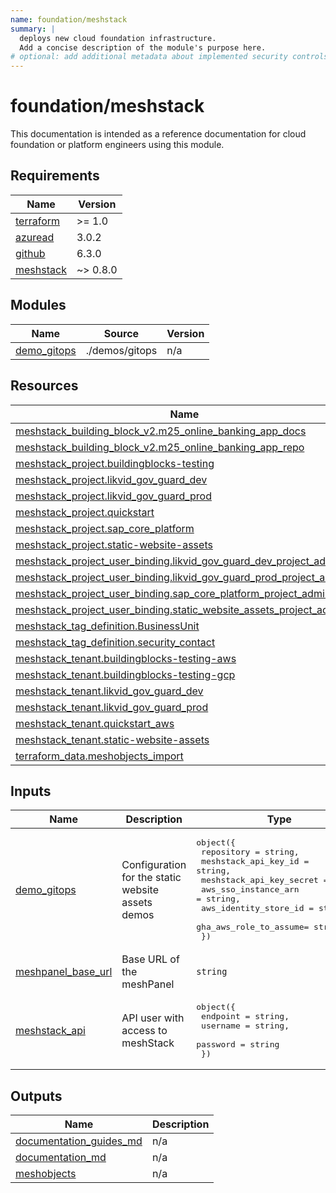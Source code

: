 ```yaml
---
name: foundation/meshstack
summary: |
  deploys new cloud foundation infrastructure.
  Add a concise description of the module's purpose here.
# optional: add additional metadata about implemented security controls
---
```


# foundation/meshstack

This documentation is intended as a reference documentation for cloud foundation or platform engineers using this module.

<!-- BEGIN_TF_DOCS -->
## Requirements

| Name | Version |
|------|---------|
| <a name="requirement_terraform"></a> [terraform](#requirement\_terraform) | >= 1.0 |
| <a name="requirement_azuread"></a> [azuread](#requirement\_azuread) | 3.0.2 |
| <a name="requirement_github"></a> [github](#requirement\_github) | 6.3.0 |
| <a name="requirement_meshstack"></a> [meshstack](#requirement\_meshstack) | ~> 0.8.0 |

## Modules

| Name | Source | Version |
|------|--------|---------|
| <a name="module_demo_gitops"></a> [demo\_gitops](#module\_demo\_gitops) | ./demos/gitops | n/a |

## Resources

| Name | Type |
|------|------|
| [meshstack_building_block_v2.m25_online_banking_app_docs](https://registry.terraform.io/providers/meshcloud/meshstack/latest/docs/resources/building_block_v2) | resource |
| [meshstack_building_block_v2.m25_online_banking_app_repo](https://registry.terraform.io/providers/meshcloud/meshstack/latest/docs/resources/building_block_v2) | resource |
| [meshstack_project.buildingblocks-testing](https://registry.terraform.io/providers/meshcloud/meshstack/latest/docs/resources/project) | resource |
| [meshstack_project.likvid_gov_guard_dev](https://registry.terraform.io/providers/meshcloud/meshstack/latest/docs/resources/project) | resource |
| [meshstack_project.likvid_gov_guard_prod](https://registry.terraform.io/providers/meshcloud/meshstack/latest/docs/resources/project) | resource |
| [meshstack_project.quickstart](https://registry.terraform.io/providers/meshcloud/meshstack/latest/docs/resources/project) | resource |
| [meshstack_project.sap_core_platform](https://registry.terraform.io/providers/meshcloud/meshstack/latest/docs/resources/project) | resource |
| [meshstack_project.static-website-assets](https://registry.terraform.io/providers/meshcloud/meshstack/latest/docs/resources/project) | resource |
| [meshstack_project_user_binding.likvid_gov_guard_dev_project_admins](https://registry.terraform.io/providers/meshcloud/meshstack/latest/docs/resources/project_user_binding) | resource |
| [meshstack_project_user_binding.likvid_gov_guard_prod_project_admins](https://registry.terraform.io/providers/meshcloud/meshstack/latest/docs/resources/project_user_binding) | resource |
| [meshstack_project_user_binding.sap_core_platform_project_admins](https://registry.terraform.io/providers/meshcloud/meshstack/latest/docs/resources/project_user_binding) | resource |
| [meshstack_project_user_binding.static_website_assets_project_admins](https://registry.terraform.io/providers/meshcloud/meshstack/latest/docs/resources/project_user_binding) | resource |
| [meshstack_tag_definition.BusinessUnit](https://registry.terraform.io/providers/meshcloud/meshstack/latest/docs/resources/tag_definition) | resource |
| [meshstack_tag_definition.security_contact](https://registry.terraform.io/providers/meshcloud/meshstack/latest/docs/resources/tag_definition) | resource |
| [meshstack_tenant.buildingblocks-testing-aws](https://registry.terraform.io/providers/meshcloud/meshstack/latest/docs/resources/tenant) | resource |
| [meshstack_tenant.buildingblocks-testing-gcp](https://registry.terraform.io/providers/meshcloud/meshstack/latest/docs/resources/tenant) | resource |
| [meshstack_tenant.likvid_gov_guard_dev](https://registry.terraform.io/providers/meshcloud/meshstack/latest/docs/resources/tenant) | resource |
| [meshstack_tenant.likvid_gov_guard_prod](https://registry.terraform.io/providers/meshcloud/meshstack/latest/docs/resources/tenant) | resource |
| [meshstack_tenant.quickstart_aws](https://registry.terraform.io/providers/meshcloud/meshstack/latest/docs/resources/tenant) | resource |
| [meshstack_tenant.static-website-assets](https://registry.terraform.io/providers/meshcloud/meshstack/latest/docs/resources/tenant) | resource |
| [terraform_data.meshobjects_import](https://registry.terraform.io/providers/hashicorp/terraform/latest/docs/resources/data) | resource |

## Inputs

| Name | Description | Type | Default | Required |
|------|-------------|------|---------|:--------:|
| <a name="input_demo_gitops"></a> [demo\_gitops](#input\_demo\_gitops) | Configuration for the static website assets demos | <pre>object({<br/>    repository            = string,<br/>    meshstack_api_key_id            = string,<br/>    meshstack_api_key_secret        = string<br/>    aws_sso_instance_arn  = string,<br/>    aws_identity_store_id = string,<br/>    gha_aws_role_to_assume= string<br/>  })</pre> | n/a | yes |
| <a name="input_meshpanel_base_url"></a> [meshpanel\_base\_url](#input\_meshpanel\_base\_url) | Base URL of the meshPanel | `string` | `null` | no |
| <a name="input_meshstack_api"></a> [meshstack\_api](#input\_meshstack\_api) | API user with access to meshStack | <pre>object({<br/>    endpoint = string,<br/>    username = string,<br/>    password = string<br/>  })</pre> | `null` | no |

## Outputs

| Name | Description |
|------|-------------|
| <a name="output_documentation_guides_md"></a> [documentation\_guides\_md](#output\_documentation\_guides\_md) | n/a |
| <a name="output_documentation_md"></a> [documentation\_md](#output\_documentation\_md) | n/a |
| <a name="output_meshobjects"></a> [meshobjects](#output\_meshobjects) | n/a |
<!-- END_TF_DOCS -->
